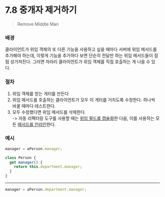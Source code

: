 # 7.8 중개자 제거하기

> Remove Middle Man

### 배경

클라이언트가 위임 객체의 또 다른 기능을 사용하고 싶을 때마다 서버에 위임 메서드를 추가해야 하는데, 이렇게 기능을 추가하다 보면 단순히 전달만 하는 위임 메서드들이 점점 성가져진다. 그러면 차라리 클라이언트가 위임 객체를 직접 호출하는 게 나을 수 있다.

### 절차

1. 위임 객체를 얻는 게터를 만든다
2. 위임 메서드를 호출하는 클라이언트가 모두 이 게터를 거치도록 수정한다. 하나씩 바꿀 때마다 테스트한다.
3. 모두 수정했다면 위임 메서드를 삭제한다.  
   -> 자동 리팩터링 도구를 사용할 때는 [위임 필드를 캡슐화][6.6]한 다음, 이를 사용하는 모든 [메서드를 인라인][6.2]한다.

### 예시

```jsx
manager = aPerson.manager;

class Person {
  get manager() {
    return this.department.manager;
  }
}
```

---

```jsx
manager = aPerson.department.manager;
```

[6.2]: https://github.com/kse8425/Refactoring/tree/main/chapter6/6.2
[6.6]: https://github.com/kse8425/Refactoring/tree/main/chapter6/6.6
